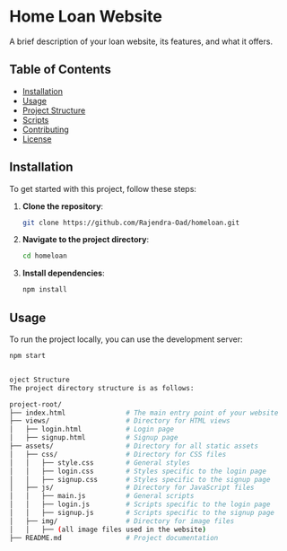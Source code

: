 # Home Loan Website

A brief description of your loan website, its features, and what it offers.

## Table of Contents

- [Installation](#installation)
- [Usage](#usage)
- [Project Structure](#project-structure)
- [Scripts](#scripts)
- [Contributing](#contributing)
- [License](#license)

## Installation

To get started with this project, follow these steps:

1. **Clone the repository**:
    ```bash
    git clone https://github.com/Rajendra-Oad/homeloan.git
    ```

2. **Navigate to the project directory**:
    ```bash
    cd homeloan
    ```

3. **Install dependencies**:
    ```bash
    npm install
    ```

## Usage

To run the project locally, you can use the development server:

```bash
npm start


oject Structure
The project directory structure is as follows:

project-root/
├── index.html               # The main entry point of your website
├── views/                   # Directory for HTML views
│   ├── login.html           # Login page
│   ├── signup.html          # Signup page
├── assets/                  # Directory for all static assets
│   ├── css/                 # Directory for CSS files
│   │   ├── style.css        # General styles
│   │   ├── login.css        # Styles specific to the login page
│   │   ├── signup.css       # Styles specific to the signup page
│   ├── js/                  # Directory for JavaScript files
│   │   ├── main.js          # General scripts
│   │   ├── login.js         # Scripts specific to the login page
│   │   ├── signup.js        # Scripts specific to the signup page
│   ├── img/                 # Directory for image files
│   │   ├── (all image files used in the website)
├── README.md                # Project documentation

